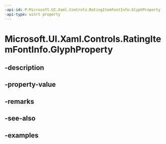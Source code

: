 ```yaml
---
-api-id: P:Microsoft.UI.Xaml.Controls.RatingItemFontInfo.GlyphProperty
-api-type: winrt property
---
```


<!-- Property syntax.
public DependencyProperty GlyphProperty { get; }
-->

# Microsoft.UI.Xaml.Controls.RatingItemFontInfo.GlyphProperty

## -description

## -property-value

## -remarks

## -see-also

## -examples

